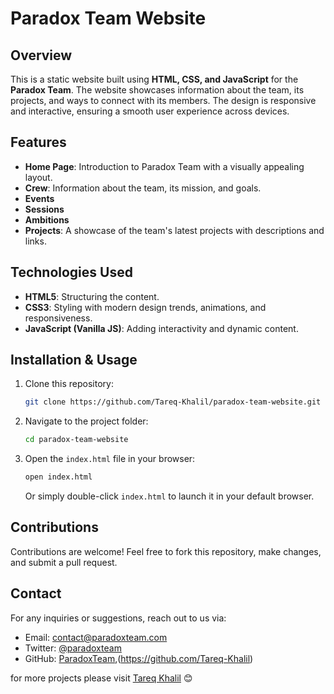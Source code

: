 # Paradox Team Website

## Overview
This is a static website built using **HTML, CSS, and JavaScript** for the **Paradox Team**. The website showcases information about the team, its projects, and ways to connect with its members. The design is responsive and interactive, ensuring a smooth user experience across devices.

## Features
- **Home Page**: Introduction to Paradox Team with a visually appealing layout.
- **Crew**: Information about the team, its mission, and goals.
- **Events**
- **Sessions**
- **Ambitions**
- **Projects**: A showcase of the team's latest projects with descriptions and links.


## Technologies Used
- **HTML5**: Structuring the content.
- **CSS3**: Styling with modern design trends, animations, and responsiveness.
- **JavaScript (Vanilla JS)**: Adding interactivity and dynamic content.

## Installation & Usage
1. Clone this repository:
   ```sh
   git clone https://github.com/Tareq-Khalil/paradox-team-website.git
   ```
2. Navigate to the project folder:
   ```sh
   cd paradox-team-website
   ```
3. Open the `index.html` file in your browser:
   ```sh
   open index.html
   ```
   Or simply double-click `index.html` to launch it in your default browser.



## Contributions
Contributions are welcome! Feel free to fork this repository, make changes, and submit a pull request.



## Contact
For any inquiries or suggestions, reach out to us via:
- Email: contact@paradoxteam.com
- Twitter: [@paradoxteam](https://twitter.com/paradoxteam)
- GitHub: [ParadoxTeam](https://github.com/paradoxteam),(https://github.com/Tareq-Khalil)

for more projects please visit [Tareq Khalil](https://github.com/Tareq-Khalil) 😊
